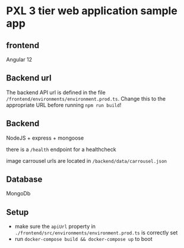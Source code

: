 # PXL 3 tier web application sample app
## frontend
Angular 12

## Backend url
The backend API url is defined in the file `/frontend/environments/environment.prod.ts`. Change this to the appropriate URL before running `npm run build`!
## Backend
NodeJS + express + mongoose

there is a `/health` endpoint for a healthcheck

image carrousel urls are located in `/backend/data/carrousel.json`

## Database
MongoDb

## Setup
* make sure the `apiUrl` property in `./frontend/src/environments/environment.prod.ts` is correctly set
* run `docker-compose build && docker-compose up` to boot
